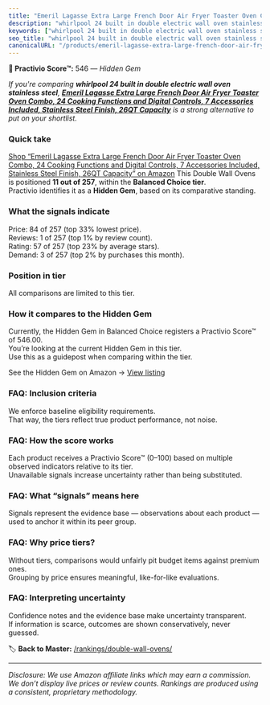 ```yaml
---
title: "Emeril Lagasse Extra Large French Door Air Fryer Toaster Oven Combo, 24 Cooking Functions and Digital Controls, 7 Accessories Included, Stainless Steel Finish, 26QT Capacity"
description: "whirlpool 24 built in double electric wall oven stainless steel: Data-driven within Balanced Choice ranking using the Practivio Score™. Positioned by quality,…"
keywords: ["whirlpool 24 built in double electric wall oven stainless steel"]
seo_title: "whirlpool 24 built in double electric wall oven stainless steel — Hidden Gem Balanced Choice (2025)"
canonicalURL: "/products/emeril-lagasse-extra-large-french-door-air-fryer-toaster-oven-combo-24-cooking-functions-and-digital-controls-7-accessories-included-stainless-steel-finish-26qt-capacity-B09B7SB46R/"
---
```


**💎 Practivio Score™:** 546 — _Hidden Gem_


*If you're comparing **whirlpool 24 built in double electric wall oven stainless steel**, **[Emeril Lagasse Extra Large French Door Air Fryer Toaster Oven Combo, 24 Cooking Functions and Digital Controls, 7 Accessories Included, Stainless Steel Finish, 26QT Capacity](https://www.amazon.com/dp/B09B7SB46R?tag=practivio-20)** is a strong alternative to put on your shortlist.*
### Quick take
[Shop “Emeril Lagasse Extra Large French Door Air Fryer Toaster Oven Combo, 24 Cooking Functions and Digital Controls, 7 Accessories Included, Stainless Steel Finish, 26QT Capacity” on Amazon](https://www.amazon.com/dp/B09B7SB46R?tag=practivio-20)
This Double Wall Ovens is positioned **11 out of 257**, within the **Balanced Choice tier**.  
Practivio identifies it as a **Hidden Gem**, based on its comparative standing.

### What the signals indicate
Price: 84 of 257 (top 33% lowest price).  
Reviews: 1 of 257 (top 1% by review count).  
Rating: 57 of 257 (top 23% by average stars).  
Demand: 3 of 257 (top 2% by purchases this month).

### Position in tier
All comparisons are limited to this tier.

### How it compares to the Hidden Gem
Currently, the Hidden Gem in Balanced Choice registers a Practivio Score™ of 546.00.  
You’re looking at the current Hidden Gem in this tier.  
Use this as a guidepost when comparing within the tier.  

See the Hidden Gem on Amazon → [View listing](https://www.amazon.com/dp/B09B7SB46R?tag=practivio-20)

### FAQ: Inclusion criteria
We enforce baseline eligibility requirements.  
That way, the tiers reflect true product performance, not noise.

### FAQ: How the score works
Each product receives a Practivio Score™ (0–100) based on multiple observed indicators relative to its tier.  
Unavailable signals increase uncertainty rather than being substituted.

### FAQ: What “signals” means here
Signals represent the evidence base — observations about each product — used to anchor it within its peer group.

### FAQ: Why price tiers?
Without tiers, comparisons would unfairly pit budget items against premium ones.  
Grouping by price ensures meaningful, like-for-like evaluations.

### FAQ: Interpreting uncertainty
Confidence notes and the evidence base make uncertainty transparent.  
If information is scarce, outcomes are shown conservatively, never guessed.


🏷️ **Back to Master:** [/rankings/double-wall-ovens/](/rankings/double-wall-ovens/)

---
_Disclosure: We use Amazon affiliate links which may earn a commission. We don’t display live prices or review counts. Rankings are produced using a consistent, proprietary methodology._
